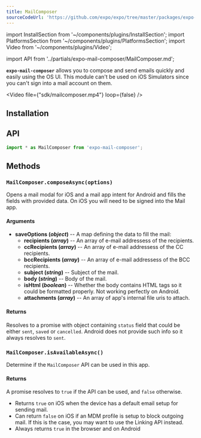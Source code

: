 ```yaml
---
title: MailComposer
sourceCodeUrl: 'https://github.com/expo/expo/tree/master/packages/expo-mail-composer'
---
```


import InstallSection from '~/components/plugins/InstallSection';
import PlatformsSection from '~/components/plugins/PlatformsSection';
import Video from '~/components/plugins/Video';

import API from '../partials/expo-mail-composer/MailComposer.md';

**`expo-mail-composer`** allows you to compose and send emails quickly and easily using the OS UI. This module can't be used on iOS Simulators since you can't sign into a mail account on them.

<Video file={"sdk/mailcomposer.mp4"} loop={false} />

<PlatformsSection android emulator ios web />

## Installation

<InstallSection packageName="expo-mail-composer" />

## API

```js
import * as MailComposer from 'expo-mail-composer';
```

<API />

## Methods

### `MailComposer.composeAsync(options)`

Opens a mail modal for iOS and a mail app intent for Android and fills the fields with provided data. On iOS you will need to be signed into the Mail app.

#### Arguments

- **saveOptions (_object_)** -- A map defining the data to fill the mail:
  - **recipients (_array_)** -- An array of e-mail addressess of the recipients.
  - **ccRecipients (_array_)** -- An array of e-mail addressess of the CC recipients.
  - **bccRecipients (_array_)** -- An array of e-mail addressess of the BCC recipients.
  - **subject (_string_)** -- Subject of the mail.
  - **body (_string_)** -- Body of the mail.
  - **isHtml (_boolean_)** -- Whether the body contains HTML tags so it could be formatted properly. Not working perfectly on Android.
  - **attachments (_array_)** -- An array of app's internal file uris to attach.

#### Returns

Resolves to a promise with object containing `status` field that could be either `sent`, `saved` or `cancelled`. Android does not provide such info so it always resolves to `sent`.

### `MailComposer.isAvailableAsync()`

Determine if the `MailComposer` API can be used in this app.

#### Returns

A promise resolves to `true` if the API can be used, and `false` otherwise.

- Returns `true` on iOS when the device has a default email setup for sending mail.
- Can return `false` on iOS if an MDM profile is setup to block outgoing mail. If this is the case, you may want to use the Linking API instead.
- Always returns `true` in the browser and on Android

